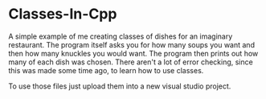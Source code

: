 # Classes-In-Cpp
A simple example of me creating classes of dishes for an imaginary restaurant. The program itself asks you for how many soups you want and then how many knuckles you would want. The program then prints out how many of each dish was chosen. There aren't a lot of error checking, since this was made some time ago, to learn how to use classes.

To use those files just upload them into a new visual studio project.

